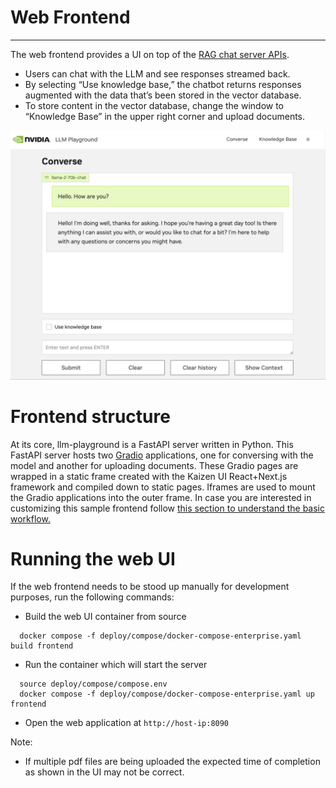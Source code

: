 # Web Frontend
------------
The web frontend provides a UI on top of the [RAG chat server APIs](./chat_server.md).
- Users can chat with the LLM and see responses streamed back.
- By selecting “Use knowledge base,” the chatbot returns responses augmented with the data that’s been stored in the vector database.
- To store content in the vector database, change the window to “Knowledge Base” in the upper right corner and upload documents.

![Diagram](./images/image4.jpg)

# Frontend structure

At its core, llm-playground is a FastAPI server written in Python. This FastAPI server hosts two [Gradio](https://www.gradio.app/) applications, one for conversing with the model and another for uploading documents. These Gradio pages are wrapped in a static frame created with the Kaizen UI React+Next.js framework and compiled down to static pages. Iframes are used to mount the Gradio applications into the outer frame. In case you are interested in customizing this sample frontend follow [this section to understand the basic workflow.](../frontend/README.md)

# Running the web UI
If the web frontend needs to be stood up manually for development purposes, run the following commands:

- Build the web UI container from source
```
  docker compose -f deploy/compose/docker-compose-enterprise.yaml build frontend
```
- Run the container which will start the server
```
  source deploy/compose/compose.env
  docker compose -f deploy/compose/docker-compose-enterprise.yaml up frontend
```

- Open the web application at ``http://host-ip:8090``

Note:
- If multiple pdf files are being uploaded the expected time of completion as shown in the UI may not be correct.


